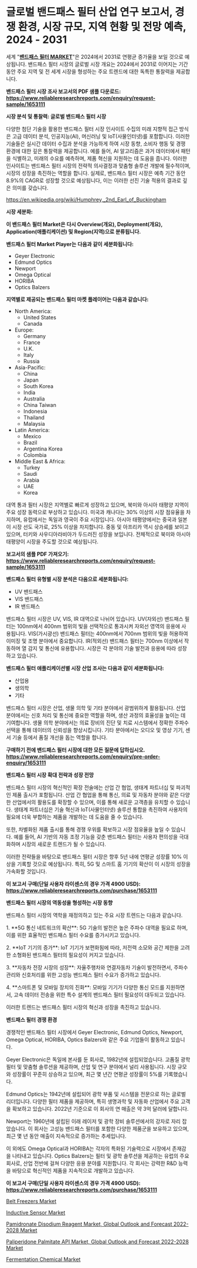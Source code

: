 <p><h1>글로벌 밴드패스 필터 산업 연구 보고서, 경쟁 환경, 시장 규모, 지역 현황 및 전망 예측, 2024 - 2031</h1></p><p>세계 "<strong><a href="https://www.reliableresearchreports.com/bandpass-filters-r1653111">밴드패스 필터 MARKET</a></strong>"은 2024에서 2031로 연평균 증가율을 보일 것으로 예상됩니다. 밴드패스 필터 시장의 글로벌 시장 개요는 2024에서 2031로 이어지는 기간 동안 주요 지역 및 전 세계 시장을 형성하는 주요 트렌드에 대한 독특한 통찰력을 제공합니다.</p>
<p><strong>밴드패스 필터 시장 조사 보고서의 PDF 샘플 다운로드: <a href="https://www.reliableresearchreports.com/enquiry/request-sample/1653111">https://www.reliableresearchreports.com/enquiry/request-sample/1653111</a></strong></p>
<p><strong>시장 분석 및 통찰력: 글로벌 밴드패스 필터 시장</strong></p>
<p><p>다양한 첨단 기술을 활용한 밴드패스 필터 시장 인사이트 수집의 미래 지향적 접근 방식은 고급 데이터 분석, 인공지능(AI), 머신러닝 및 IoT(사물인터넷)를 포함합니다. 이러한 기술들은 실시간 데이터 수집과 분석을 가능하게 하여 시장 동향, 소비자 행동 및 경쟁 환경에 대한 깊은 통찰력을 제공합니다. 예를 들어, AI 알고리즘은 과거 데이터에서 패턴을 식별하고, 미래의 수요를 예측하며, 제품 혁신을 지원하는 데 도움을 줍니다. 이러한 인사이트는 밴드패스 필터 시장의 전략적 의사결정과 맞춤형 솔루션 개발에 필수적이며, 시장의 성장을 촉진하는 역할을 합니다. 실제로, 밴드패스 필터 시장은 예측 기간 동안 8.9%의 CAGR로 성장할 것으로 예상됩니다, 이는 이러한 선진 기술 적용의 결과로 깊은 의미를 갖습니다.</p></p>
<p><a href="%7CAUTHORITHY_DOMAIN_URL%7C">https://en.wikipedia.org/wiki/Humphrey,_2nd_Earl_of_Buckingham</a></p>
<p><strong>시장 세분화:</strong></p>
<p><strong>이 밴드패스 필터 Market은 다시 Overview(개요), Deployment(개요), Application(애플리케이션) 및 Region(지역)으로 분류됩니다.</strong></p>
<p><strong>밴드패스 필터 Market Player는 다음과 같이 세분화됩니다:</strong></p>
<p><ul><li>Geyer Electronic</li><li>Edmund Optics</li><li>Newport</li><li>Omega Optical</li><li>HORIBA</li><li>Optics Balzers</li></ul></p>
<p><strong>지역별로 제공되는 밴드패스 필터 마켓 플레이어는 다음과 같습니다:</strong></p>
<p><ul>
    <li>
        North America:
        <ul>
            <li>United States</li>
            <li>Canada</li>
        </ul>
    </li>
    <li>
        Europe:
        <ul>
            <li>Germany</li>
            <li>France</li>
            <li>U.K.</li>
            <li>Italy</li>
            <li>Russia</li>
        </ul>
    </li>
    <li>
        Asia-Pacific:
        <ul>
            <li>China</li>
            <li>Japan</li>
            <li>South Korea</li>
            <li>India</li>
            <li>Australia</li>
            <li>China Taiwan</li>
            <li>Indonesia</li>
            <li>Thailand</li>
            <li>Malaysia</li>
        </ul>
    </li>
    <li>
        Latin America:
        <ul>
            <li>Mexico</li>
            <li>Brazil</li>
            <li>Argentina Korea</li>
            <li>Colombia</li>
        </ul>
    </li>
    <li>
        Middle East & Africa:
        <ul>
            <li>Turkey</li>
            <li>Saudi</li>
            <li>Arabia</li>
            <li>UAE</li>
            <li>Korea</li>
        </ul>
    </li>
    </ul></p>
<p><p>대역 통과 필터 시장은 지역별로 빠르게 성장하고 있으며, 북미와 아시아 태평양 지역이 주요 성장 동력으로 부상하고 있습니다. 미국과 캐나다는 30% 이상의 시장 점유율을 차지하며, 유럽에서는 독일과 영국이 주요 시장입니다. 아시아 태평양에서는 중국과 일본이 시장 선도 국가로, 25% 이상을 차지합니다. 중동 및 아프리카 역시 상승세를 보이고 있으며, 터키와 사우디아라비아가 두드러진 성장을 보입니다. 전체적으로 북미와 아시아 태평양이 시장을 주도할 것으로 예상됩니다.</p></p>
<p><strong>보고서의 샘플 PDF 가져오기: <a href="https://www.reliableresearchreports.com/enquiry/request-sample/1653111">https://www.reliableresearchreports.com/enquiry/request-sample/1653111</a></strong></p>
<p><strong>밴드패스 필터 유형별 시장 분석은 다음으로 세분화됩니다:</strong></p>
<p><ul><li>UV 밴드패스</li><li>VIS 밴드패스</li><li>IR 밴드패스</li></ul></p>
<p><p>밴드패스 필터 시장은 UV, VIS, IR 대역으로 나뉘어 있습니다. UV(자외선) 밴드패스 필터는 100nm에서 400nm 범위의 빛을 선택적으로 통과시켜 자외선 영역의 응용에 사용됩니다. VIS(가시광선) 밴드패스 필터는 400nm에서 700nm 범위의 빛을 허용하여 이미징 및 조명 분야에서 중요합니다. IR(적외선) 밴드패스 필터는 700nm 이상에서 작동하며 열 감지 및 통신에 유용합니다. 시장은 각 분야의 기술 발전과 응용에 따라 성장하고 있습니다.</p></p>
<p><strong>밴드패스 필터 애플리케이션별 시장 산업 조사는 다음과 같이 세분화됩니다:</strong></p>
<p><ul><li>산업용</li><li>생의학</li><li>기타</li></ul></p>
<p><p>밴드패스 필터 시장은 산업, 생물 의학 및 기타 분야에서 광범위하게 활용됩니다. 산업 분야에서는 신호 처리 및 통신에 중요한 역할을 하며, 생산 과정의 효율성을 높이는 데 기여합니다. 생물 의학 분야에서는 의료 장비의 진단 및 치료 시스템에서 정확한 주파수 선택을 통해 데이터의 신뢰성을 향상시킵니다. 기타 분야에서는 오디오 및 영상 기기, 센서 기술 등에서 품질 개선을 돕는 역할을 합니다.</p></p>
<p><strong>구매하기 전에 밴드패스 필터 시장에 대한 모든 질문에 답하십시오. <a href="https://www.reliableresearchreports.com/enquiry/pre-order-enquiry/1653111">https://www.reliableresearchreports.com/enquiry/pre-order-enquiry/1653111</a></strong></p>
<p><strong>밴드패스 필터 시장 확대 전략과 성장 전망</strong></p>
<p><p>밴드패스 필터 시장의 혁신적인 확장 전술에는 산업 간 협업, 생태계 파트너십 및 파괴적인 제품 출시가 포함됩니다. 산업 간 협업을 통해 통신, 의료 및 자동차 분야와 같은 다양한 산업에서의 활용도를 확장할 수 있으며, 이를 통해 새로운 고객층을 유치할 수 있습니다. 생태계 파트너십은 기술 혁신과 IoT(사물인터넷) 솔루션 통합을 촉진하여 사용자의 필요에 더욱 부합하는 제품을 개발하는 데 도움을 줄 수 있습니다.</p><p>또한, 차별화된 제품 출시를 통해 경쟁 우위를 확보하고 시장 점유율을 높일 수 있습니다. 예를 들어, AI 기반의 자동 조정 기능을 갖춘 밴드패스 필터는 사용자 편의성을 극대화하며 시장의 새로운 트렌드가 될 수 있습니다.</p><p>이러한 전략들을 바탕으로 밴드패스 필터 시장은 향후 5년 내에 연평균 성장률 10% 이상을 기록할 것으로 예상됩니다. 특히, 5G 및 스마트 홈 기기의 확산이 이 시장의 성장을 가속화할 것입니다.</p></p>
<p><strong>이 보고서 구매(단일 사용자 라이센스의 경우 가격 4900 USD): <a href="https://www.reliableresearchreports.com/purchase/1653111">https://www.reliableresearchreports.com/purchase/1653111</a></strong></p>
<p><strong>밴드패스 필터 시장의 역동성을 형성하는 시장 동향</strong></p>
<p><p>밴드패스 필터 시장의 역학을 재정의하고 있는 주요 시장 트렌드는 다음과 같습니다.</p><p>1. **5G 통신 네트워크의 확산**: 5G 기술의 발전은 높은 주파수 대역을 필요로 하며, 이를 위한 효율적인 밴드패스 필터 수요를 증가시키고 있습니다.</p><p>2. **IoT 기기의 증가**: IoT 기기가 보편화됨에 따라, 저전력 소모와 공간 제한을 고려한 소형화된 밴드패스 필터의 필요성이 커지고 있습니다.</p><p>3. **자동차 전장 시장의 성장**: 자율주행차와 연결자동차 기술이 발전하면서, 주파수 관리와 신호처리를 위한 고성능 밴드패스 필터 수요가 증가하고 있습니다.</p><p>4. **스마트폰 및 모바일 장치의 진화**: 모바일 기기가 다양한 통신 모드를 지원하면서, 고속 데이터 전송을 위한 특수 설계의 밴드패스 필터 필요성이 대두되고 있습니다.</p><p>이러한 트렌드는 밴드패스 필터 시장의 혁신과 성장을 촉진하고 있습니다.</p></p>
<p><strong>밴드패스 필터 경쟁 환경</strong></p>
<p><p>경쟁적인 밴드패스 필터 시장에서 Geyer Electronic, Edmund Optics, Newport, Omega Optical, HORIBA, Optics Balzers와 같은 주요 기업들이 활동하고 있습니다. </p><p>Geyer Electronic은 독일에 본사를 둔 회사로, 1982년에 설립되었습니다. 고품질 광학 필터 및 맞춤형 솔루션을 제공하며, 산업 및 연구 분야에서 널리 사용됩니다. 시장 규모와 성장률이 꾸준히 상승하고 있으며, 최근 몇 년간 연평균 성장률이 5%를 기록했습니다.</p><p>Edmund Optics는 1942년에 설립되어 광학 부품 및 시스템을 전문으로 하는 글로벌 리더입니다. 다양한 필터 제품을 제공하며, 특히 생명과학 및 자동화 산업에서 주요 고객을 확보하고 있습니다. 2022년 기준으로 이 회사의 연 매출은 약 3억 달러에 달합니다.</p><p>Newport는 1960년에 설립된 이래 레이저 및 광학 장비 솔루션에서의 강자로 자리 잡았습니다. 이 회사는 고성능 밴드패스 필터를 포함한 다양한 제품군을 보유하고 있으며, 최근 몇 년 동안 매출이 지속적으로 증가하는 추세입니다.</p><p>이 외에도 Omega Optical과 HORIBA는 각자의 특화된 기술력으로 시장에서 존재감을 나타내고 있습니다. Optics Balzers는 필터 및 광학 솔루션을 제공하는 유럽의 주요 회사로, 산업 전반에 걸쳐 다양한 응용 분야를 지원합니다. 각 회사는 강력한 R&D 능력을 바탕으로 혁신적인 제품을 지속적으로 개발하고 있습니다.</p></p>
<p><strong>이 보고서 구매(단일 사용자 라이센스의 경우 가격 4900 USD): <a href="https://www.reliableresearchreports.com/purchase/1653111">https://www.reliableresearchreports.com/purchase/1653111</a></strong></p>
<p><p><a href="https://www.linkedin.com/pulse/belt-freezers-market-research-report-exploring-size-revenue-analysis-hyzae?trackingId=XR%2F03s3KRkyh6B1PJOCTMQ%3D%3D">Belt Freezers Market</a></p><p><a href="https://medium.com/@thaddeulentine3434/this-inductive-sensor-market-research-report-evaluates-the-key-market-trends-drivers-and-7633988d6c71">Inductive Sensor Market</a></p><p><a href="https://github.com/SamiaHussain82/Market-Research-Report-List-1/blob/main/pamidronate-disodium-reagent-market-global-outlook-and-forecast-2022-2028-market.md">Pamidronate Disodium Reagent Market, Global Outlook and Forecast 2022-2028 Market</a></p><p><a href="https://github.com/joannesouthgate/Market-Research-Report-List-5/blob/main/paliperidone-palmitate-api-market-global-outlook-and-forecast-2022-2028-market.md">Paliperidone Palmitate API Market, Global Outlook and Forecast 2022-2028 Market</a></p><p><a href="https://issuu.com/reportprime-2/docs/fermentation-chemical-market-size-2_f2c672fad32bb2">Fermentation Chemical Market</a></p></p>